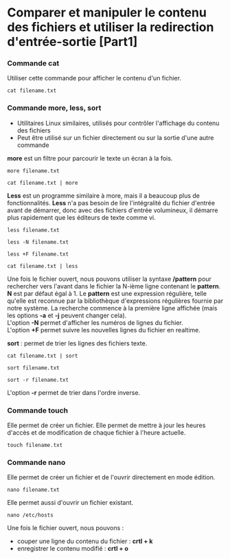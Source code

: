 # Comparer et manipuler le contenu des fichiers et utiliser la redirection d'entrée-sortie [Part1]

### Commande cat

Utiliser cette commande pour afficher le contenu d'un fichier.

```
cat filename.txt
```

### Commande more, less, sort

- Utilitaires Linux similaires, utilisés pour contrôler l'affichage du contenu des fichiers
- Peut être utilisé sur un fichier directement ou sur la sortie d'une autre commande

**more** est un filtre pour parcourir le texte un écran à la fois.

```
more filename.txt
```

```
cat filename.txt | more
```

**Less** est un programme similaire à more, mais il a beaucoup plus de fonctionnalités. **Less** n'a pas besoin de lire l'intégralité du fichier d'entrée avant de démarrer, donc avec des fichiers d'entrée volumineux, il démarre plus rapidement que les éditeurs de texte comme vi.

```
less filename.txt
```

```
less -N filename.txt
```

```
less +F filename.txt
```

```
cat filename.txt | less
```

Une fois le fichier ouvert, nous pouvons utiliser la syntaxe **/pattern** pour rechercher vers l'avant dans le fichier la N-ième ligne contenant le **pattern**. **N** est par défaut égal à 1. Le **pattern** est une expression régulière, telle qu'elle est reconnue par la bibliothèque d'expressions régulières fournie par notre système. La recherche commence à la première ligne affichée (mais les options **-a** et **-j** peuvent changer cela). <br>
L'option **-N** permet d'afficher les numéros de lignes du fichier. <br>
L'option **+F** permet suivre les nouvelles lignes du fichier en realtime.

**sort** : permet de trier les lignes des fichiers texte.

```
cat filename.txt | sort
```

```
sort filename.txt
```

```
sort -r filename.txt
```

L'option **-r** permet de trier dans l'ordre inverse.

### Commande touch

Elle permet de créer un fichier. Elle permet de mettre à jour les heures d'accès et de modification de chaque fichier à l'heure actuelle.

```
touch filename.txt
```

### Commande nano

Elle permet de créer un fichier et de l'ouvrir directement en mode édition.

```
nano filename.txt
```

Elle permet aussi d'ouvrir un fichier existant.

```
nano /etc/hosts
```

Une fois le fichier ouvert, nous pouvons : 
- couper une ligne du contenu du fichier : **crtl + k**
- enregistrer le contenu modifié : **crtl + o**